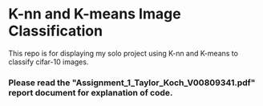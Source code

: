# K-nn and K-means Image Classification
This repo is for displaying my solo project using K-nn and K-means to classify cifar-10 images.

### Please read the "Assignment_1_Taylor_Koch_V00809341.pdf" report document for explanation of code.
